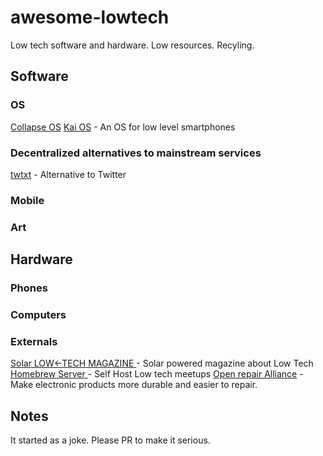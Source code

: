 # awesome-lowtech
Low tech software and hardware. Low resources. Recyling.
## Software
### OS
[Collapse OS](https://collapseos.org/)
[Kai OS](https://www.kaiostech.com/) - An OS for low level smartphones
### Decentralized alternatives to mainstream services
[twtxt](https://twtxt.readthedocs.io/en/latest/) - Alternative to Twitter

### Mobile
### Art
## Hardware
### Phones
### Computers
### Externals
[Solar LOW<-TECH MAGAZINE ](https://solar.lowtechmagazine.com/) - Solar powered magazine about Low Tech
[Homebrew Server ](https://homebrewserver.club/) - Self Host Low tech meetups
[Open repair Alliance](https://openrepair.org/) - Make electronic products more durable and easier to repair.
## Notes
It started as a joke. Please PR to make it serious.
